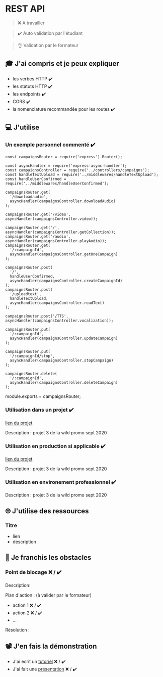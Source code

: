 # REST API

> ❌ A travailler

> ✔️ Auto validation par l'étudiant

> 👌 Validation par le formateur

## 🎓 J'ai compris et je peux expliquer

- les verbes HTTP ✔️
- les statuts HTTP ✔️
- les endpoints ✔️
- CORS ✔️
- la nomenclature recommandée pour les routes ✔️

## 💻 J'utilise

### Un exemple personnel commenté ✔️

```
const campaignsRouter = require('express').Router();

const asyncHandler = require('express-async-handler');
const campaignsController = require('../controllers/campaigns');
const handleTextUpload = require('../middlewares/handleTextUpload');
const handleUserConfirmed = require('../middlewares/handleUserConfirmed');

campaignsRouter.get(
  '/downloadaudio',
  asyncHandler(campaignsController.downloadAudio)
);

campaignsRouter.get('/video', asyncHandler(campaignsController.video));

campaignsRouter.get('/', asyncHandler(campaignsController.getCollection));
campaignsRouter.get('/audio', asyncHandler(campaignsController.playAudio));
campaignsRouter.get(
  '/:campaignId',
  asyncHandler(campaignsController.getOneCampaign)
);

campaignsRouter.post(
  '/',
  handleUserConfirmed,
  asyncHandler(campaignsController.createCampaignId)
);
campaignsRouter.post(
  '/uploadtext',
  handleTextUpload,
  asyncHandler(campaignsController.readText)
);

campaignsRouter.post('/TTS', asyncHandler(campaignsController.vocalization));

campaignsRouter.put(
  '/:campaignId',
  asyncHandler(campaignsController.updateCampaign)
);

campaignsRouter.put(
  '/:campaignId/stop',
  asyncHandler(campaignsController.stopCampaign)
);

campaignsRouter.delete(
  '/:campaignId',
  asyncHandler(campaignsController.deleteCampaign)
);
```

module.exports = campaignsRouter;

### Utilisation dans un projet ✔️

[lien du projet](https://github.com/WildCodeSchool/lyon-js-sept2020-p3-lafrica-api)

Description : projet 3 de la wild promo sept 2020

### Utilisation en production si applicable ✔️

[lien du projet](https://github.com/WildCodeSchool/lyon-js-sept2020-p3-lafrica-api)

Description : projet 3 de la wild promo sept 2020

### Utilisation en environement professionnel ✔️

Description : projet 3 de la wild promo sept 2020

## 🌐 J'utilise des ressources

### Titre

- lien
- description

## 🚧 Je franchis les obstacles

### Point de blocage ❌ / ✔️

Description:

Plan d'action : (à valider par le formateur)

- action 1 ❌ / ✔️
- action 2 ❌ / ✔️
- ...

Résolution :

## 📽️ J'en fais la démonstration

- J'ai ecrit un [tutoriel](...) ❌ / ✔️
- J'ai fait une [présentation](...) ❌ / ✔️
